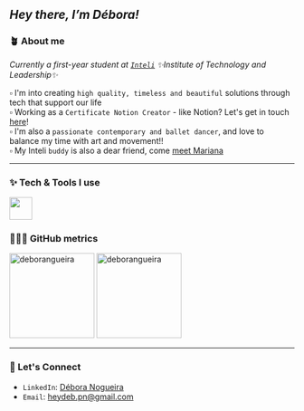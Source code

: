  ## _Hey there, I’m Débora!_

 ### 🪴 About me 
_Currently a first-year student at [`Inteli`](https://www.inteli.edu.br/) ✨Institute of Technology and Leadership✨_

▫️ I'm into creating `high quality, timeless and beautiful` solutions through tech that support our life\
▫️ Working as a `Certificate Notion Creator` - like Notion? Let's get in touch [here](https://deborapereira.notion.site/8c2e24965d3b48fda6a5a1fdf89449b3)!\
▫️ I'm also a `passionate contemporary and ballet dancer`, and love to balance my time with art and movement!!\
▫️ My Inteli `buddy` is also a dear friend, come [meet Mariana](https://github.com/marimari0945)

--- 

### ✨ Tech & Tools I use

<img src="https://skillicons.dev/icons?i=html,css,js,vscode,supabase,npm,github,figma,notion" height="40"/>
 
### 👩🏻‍💻 GitHub metrics
 <div align="left">
 <td><img height="150em" src="https://github-readme-stats.vercel.app/api?username=deborangueira&show_icons=true&locale=en" alt="deborangueira" /></a>
  <a href="https://github.com/deborangueira" target="_blank">
    <img height="150em" src="https://github-readme-stats.vercel.app/api/top-langs/?username=deborangueira&layout=compact" alt="deborangueira"/>
  </a>
</div>  

--- 
### 🤝 Let's Connect

- `LinkedIn`: [Débora Nogueira](https://www.linkedin.com/in/debora-pereira-nogueira/)  
- `Email`: [heydeb.pn@gmail.com](mailto:heydeb.pn@gmail.com)
